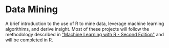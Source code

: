 # Data Mining
A brief introduction to the use of R to mine data, leverage machine learning algorithims, and derive insight. Most of these projects will follow the methodology described in ["Machine Learning with R - Second Edition"](https://www.packtpub.com/big-data-and-business-intelligence/machine-learning-r-second-edition) and will be completed in R.
